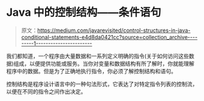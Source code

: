 # Java 中的控制结构——条件语句

> 原文：<https://medium.com/javarevisited/control-structures-in-java-conditional-statements-e4d8da0421cc?source=collection_archive---------1----------------------->

我们都知道，一个程序由大量数据和一系列定义明确的指令(关于如何访问这些数据)组成，以便提供功能或服务。当你对变量和数据结构有所了解时，你就能理解程序中的数据。但是为了正确地执行指令，你必须了解控制结构和语句。

控制结构是程序设计语言中的一种句法形式，它表达了对特定指令列表的控制流，以便在不同的指令之间作出决定。